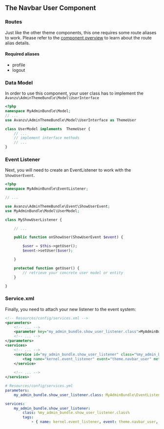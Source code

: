 ## The Navbar User Component

### Routes
Just like the other theme components, this one requires some route aliases to work. Please refer to the [component overview][1] to learn about the route alias details. 

#### Required aliases
* profile
* logout

### Data Model

In order to use this component, your user class has to implement the `Avanzu\AdminThemeBundle\Model\UserInterface`
```php
<?php
namespace MyAdminBundle\Model;
// ...
use Avanzu\AdminThemeBundle\Model\UserInterface as ThemeUser

class UserModel implements  ThemeUser {
    // ...
    // implement interface methods
    // ...
}
```
### Event Listener
Next, you will need to create an EventListener to work with the `ShowUserEvent`.
```php
<?php
namespace MyAdminBundle\EventListener;

// ...

use Avanzu\AdminThemeBundle\Event\ShowUserEvent;
use MyAdminBundle\Model\UserModel;

class MyShowUserListener {

    // ...

    public function onShowUser(ShowUserEvent $event) {

        $user = $this->getUser();
        $event->setUser($user);

    }

    protected function getUser() {
        // retrieve your concrete user model or entity
    }

}
```
### Service.xml

Finally, you need to attach your new listener to the event system:
```xml
<!-- Resources/config/services.xml -->
<parameters>
    <!-- ... -->
    <parameter key="my_admin_bundle.show_user_listener.class">MyAdminBundle\EventListener\MyShowUserListener</parameter>
    <!-- ... -->
</parameters>
<services>
    <!-- ... -->
    <service id="my_admin_bundle.show_user_listener" class="%my_admin_bundle.show_user_listener.class%">
        <tag name="kernel.event_listener" event="theme.navbar_user" method="onShowUser" />
    </service>
    
    <!-- ... -->
</services>
```

```yaml
# Resources/config/services.yml
parameters:
    my_admin_bundle.show_user_listener.class: MyAdminBundle\EventListener\MyShowUserListener

services:
    my_admin_bundle.show_user_listener:
        class: %my_admin_bundle.show_user_listener.class%
        tags:
            - { name: kernel.event_listener, event: theme.navbar_user, method: onShowUser }
```

[1]: component_events.md